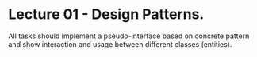 # Lecture 01 - Design Patterns.

All tasks should implement a pseudo-interface based on concrete pattern and show interaction and usage between different classes (entities).